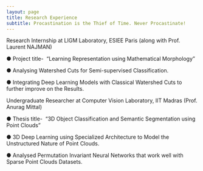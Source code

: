 ```yaml
---
layout: page
title: Research Experience
subtitle: Procastination is the Thief of Time. Never Procastinate! 
---
```


Research Internship at LIGM Laboratory, ESIEE Paris (along with Prof. Laurent NAJMAN)

● Project title- ​ “Learning Representation using Mathematical Morphology” 

● Analysing Watershed Cuts for Semi-supervised Classification. 

● Integrating Deep Learning Models with Classical Watershed Cuts to further improve on the Results. 


Undergraduate Researcher at Computer Vision Laboratory, IIT Madras (Prof. Anurag Mittal)

● Thesis title- ​ “3D Object Classification and Semantic Segmentation using Point Clouds” 

● 3D Deep Learning using Specialized Architecture to Model the Unstructured Nature of Point Clouds. 

● Analysed Permutation Invariant Neural Networks that work well with Sparse Point Clouds Datasets. 
